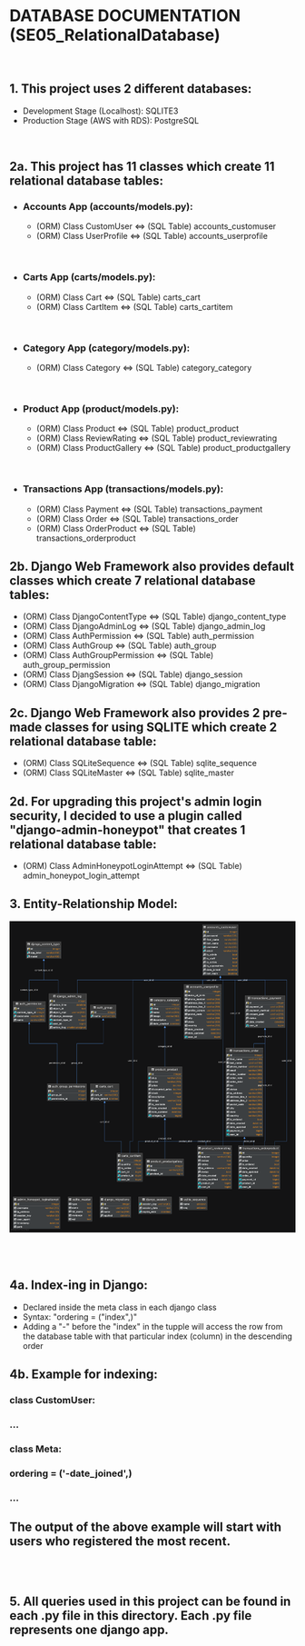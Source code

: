 # DATABASE DOCUMENTATION (SE05_RelationalDatabase)
<br>

## 1. This project uses 2 different databases:

* Development Stage (Localhost): SQLITE3
* Production Stage (AWS with RDS): PostgreSQL
<br>

## 2a. This project has 11 classes which create 11 relational database tables:

* ### Accounts App (accounts/models.py):
  * (ORM) Class CustomUser <=> (SQL Table) accounts_customuser
  * (ORM) Class UserProfile <=> (SQL Table) accounts_userprofile
<br>

* ### Carts App (carts/models.py):
  * (ORM) Class Cart <=> (SQL Table) carts_cart
  * (ORM) Class CartItem <=> (SQL Table) carts_cartitem
<br>

* ### Category App (category/models.py):
  * (ORM) Class Category <=> (SQL Table) category_category
<br>

* ### Product App (product/models.py):
  * (ORM) Class Product <=> (SQL Table) product_product
  * (ORM) Class ReviewRating <=> (SQL Table) product_reviewrating
  * (ORM) Class ProductGallery <=> (SQL Table) product_productgallery
<br>

* ### Transactions App (transactions/models.py):
  * (ORM) Class Payment <=> (SQL Table) transactions_payment
  * (ORM) Class Order <=> (SQL Table) transactions_order
  * (ORM) Class OrderProduct <=> (SQL Table) transactions_orderproduct

## 2b. Django Web Framework also provides default classes which create 7 relational database tables:
  * (ORM) Class DjangoContentType <=> (SQL Table) django_content_type
  * (ORM) Class DjangoAdminLog <=> (SQL Table) django_admin_log
  * (ORM) Class AuthPermission <=> (SQL Table) auth_permission
  * (ORM) Class AuthGroup <=> (SQL Table) auth_group
  * (ORM) Class AuthGroupPermission <=> (SQL Table) auth_group_permission
  * (ORM) Class DjangSession <=> (SQL Table) django_session
  * (ORM) Class DjangoMigration <=> (SQL Table) django_migration

## 2c. Django Web Framework also provides 2 pre-made classes for using SQLITE which create 2 relational database table:
* (ORM) Class SQLiteSequence <=> (SQL Table) sqlite_sequence
* (ORM) Class SQLiteMaster <=> (SQL Table) sqlite_master

## 2d. For upgrading this project's admin login security, I decided to use a plugin called "django-admin-honeypot" that creates 1 relational database table:
* (ORM) Class AdminHoneypotLoginAttempt <=> (SQL Table) admin_honeypot_login_attempt

## 3. Entity-Relationship Model:

![alt ERM](./SG_DB_ER_Model.png)

<br>
<br>

## 4a. Index-ing in Django:
* Declared inside the meta class in each django class
* Syntax: "ordering = ("index",)"
* Adding a "-" before the "index" in the tupple will access the row from the database table with that particular index (column) in the descending order

## 4b. Example for indexing:
### class CustomUser:
### ...
### class Meta:
### ordering = ('-date_joined',)
### ...

## The output of the above example will start with users who registered the most recent.
<br>
<br>

## 5. All queries used in this project can be found in each .py file in this directory. Each .py file represents one django app.